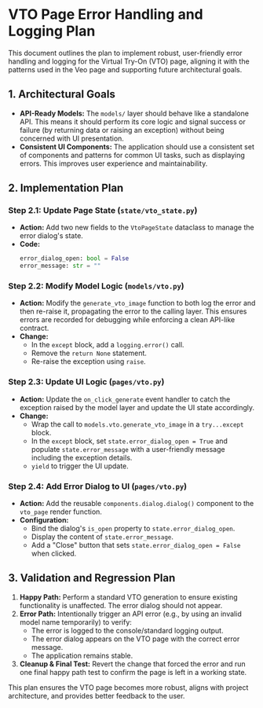 # VTO Page Error Handling and Logging Plan

This document outlines the plan to implement robust, user-friendly error handling and logging for the Virtual Try-On (VTO) page, aligning it with the patterns used in the Veo page and supporting future architectural goals.

## 1. Architectural Goals

*   **API-Ready Models:** The `models/` layer should behave like a standalone API. This means it should perform its core logic and signal success or failure (by returning data or raising an exception) without being concerned with UI presentation.
*   **Consistent UI Components:** The application should use a consistent set of components and patterns for common UI tasks, such as displaying errors. This improves user experience and maintainability.

## 2. Implementation Plan

### Step 2.1: Update Page State (`state/vto_state.py`)

-   **Action:** Add two new fields to the `VtoPageState` dataclass to manage the error dialog's state.
-   **Code:**
    ```python
    error_dialog_open: bool = False
    error_message: str = ""
    ```

### Step 2.2: Modify Model Logic (`models/vto.py`)

-   **Action:** Modify the `generate_vto_image` function to both log the error and then re-raise it, propagating the error to the calling layer. This ensures errors are recorded for debugging while enforcing a clean API-like contract.
-   **Change:**
    -   In the `except` block, add a `logging.error()` call.
    -   Remove the `return None` statement.
    -   Re-raise the exception using `raise`.

### Step 2.3: Update UI Logic (`pages/vto.py`)

-   **Action:** Update the `on_click_generate` event handler to catch the exception raised by the model layer and update the UI state accordingly.
-   **Change:**
    -   Wrap the call to `models.vto.generate_vto_image` in a `try...except` block.
    -   In the `except` block, set `state.error_dialog_open = True` and populate `state.error_message` with a user-friendly message including the exception details.
    -   `yield` to trigger the UI update.

### Step 2.4: Add Error Dialog to UI (`pages/vto.py`)

-   **Action:** Add the reusable `components.dialog.dialog()` component to the `vto_page` render function.
-   **Configuration:**
    -   Bind the dialog's `is_open` property to `state.error_dialog_open`.
    -   Display the content of `state.error_message`.
    -   Add a "Close" button that sets `state.error_dialog_open = False` when clicked.

## 3. Validation and Regression Plan

1.  **Happy Path:** Perform a standard VTO generation to ensure existing functionality is unaffected. The error dialog should not appear.
2.  **Error Path:** Intentionally trigger an API error (e.g., by using an invalid model name temporarily) to verify:
    -   The error is logged to the console/standard logging output.
    -   The error dialog appears on the VTO page with the correct error message.
    -   The application remains stable.
3.  **Cleanup & Final Test:** Revert the change that forced the error and run one final happy path test to confirm the page is left in a working state.

This plan ensures the VTO page becomes more robust, aligns with project architecture, and provides better feedback to the user.
